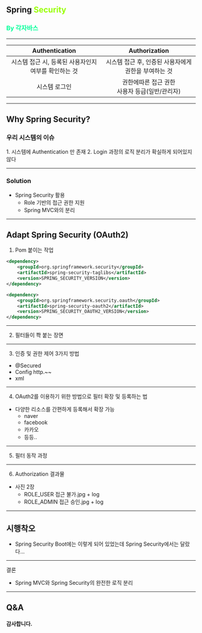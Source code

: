 ## Spring <span style="color:#99FF00">Security</span><br>
### **<span style="color:#00ff99">By 각자바스</span>**
---
|**Authentication**|**Authorization**|
|:-:|:-:|
|시스템 접근 시, 등록된 사용자인지 여부를 확인하는 것| 시스템 접근 후, 인증된 사용자에게 권한을 부여하는 것|
|시스템 로그인|권한에따른 접근 권한<br> 사용자 등급(일반/관리자)|

---
## **Why Spring Security?**
### 우리 시스템의 이슈
<span style="align-left">1. 시스템에 Authentication 만 존재</span>
<span style="align-left">2. Login 과정의 로직 분리가 확실하게 되어있지 않다</span>

---
### Solution
- Spring Security 활용
    - Role 기반의 접근 권한 지원
    - Spring MVC와의 분리

---
## **Adapt Spring Security (OAuth2)**

1. Pom 붙이는 작업
```xml
<dependency>
    <groupId>org.springframework.security</groupId>
    <artifactId>spring-security-taglibs</artifactId>
    <version>SPRING_SECURITY_VERSION</version>
</dependency>

<dependency>
    <groupId>org.springframework.security.oauth</groupId>
    <artifactId>spring-security-oauth2</artifactId>
    <version>SPRING_SECURITY_OAUTH2_VERSION</version>
</dependency>
```
---
2. 필터들이 쫙 붙는 장면

---
3. 인증 및 권한 제어 3가지 방법
- @Secured
- Config http.~~
- xml

---
4. OAuth2를 이용하기 위한 방법으로 필터 확장 및 등록하는 법
- 다양한 리소스를 간편하게 등록해서 확장 가능
    - naver
    - facebook
    - 카카오
    - 등등..

---
5. 필터 동작 과정
---
6. Authorization 결과물
- 사진 2장
    - ROLE_USER 접근 불가.jpg + log
    - ROLE_ADMIN 접근 승인.jpg + log
---
## 시행착오

- Spring Security Boot에는 이렇게 되어 있었는데 Spring Security에서는 달랐다...

---
결론

- Spring MVC와 Spring Security의 완전한 로직 분리


---
## Q&A
#### 감사합니다.
